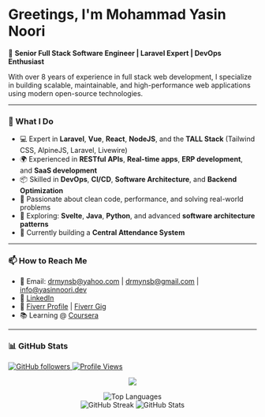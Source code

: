 <!--
**Mohammad-Yasin-Noori/Mohammad-Yasin-Noori** is a ✨ _special_ ✨ repository because its `README.md` (this file) appears on your GitHub profile.
-->

# Greetings, I'm Mohammad Yasin Noori

🔧 **Senior Full Stack Software Engineer | Laravel Expert | DevOps Enthusiast**

With over 8 years of experience in full stack web development, I specialize in building scalable, maintainable, and high-performance web applications using modern open-source technologies.

---

### 🧠 What I Do

- 💻 Expert in **Laravel**, **Vue**, **React**, **NodeJS**, and the **TALL Stack** (Tailwind CSS, AlpineJS, Laravel, Livewire)
- 🌍 Experienced in **RESTful APIs**, **Real-time apps**, **ERP development**, and **SaaS development**
- 📦 Skilled in **DevOps**, **CI/CD**, **Software Architecture**, and **Backend Optimization**
- 🧪 Passionate about clean code, performance, and solving real-world problems
- 🧠 Exploring: **Svelte**, **Java**, **Python**, and advanced **software architecture patterns**
- 🚧 Currently building a **Central Attendance System**

---

### 📫 How to Reach Me

- 📧 Email: [drmynsb@yahoo.com](mailto:drmynsb@yahoo.com) | [drmynsb@gmail.com](mailto:drmynsb@gmail.com)  | [info@yasinnoori.dev](mailto:info@yasinnoori.dev)
- 🔗 [LinkedIn](https://www.linkedin.com/in/mohammad-yasin-noori-765a64104)  
- 💼 [Fiverr Profile](https://www.fiverr.com/yasinnoori) | [Fiverr Gig](https://www.fiverr.com/share/VBpB3V)  
- 📚 Learning @ [Coursera](https://coursera.org)

---

### 📊 GitHub Stats

<a href="https://github.com/mohammad-yasin-noori" target="_blank">
  <img alt="GitHub followers" src="https://img.shields.io/github/followers/mohammad-yasin-noori?label=Github&style=flat">
</a>
<a href="https://github.com/mohammad-yasin-noori" target="_blank">
  <img src="https://komarev.com/ghpvc/?username=mohammad-yasin-noori&label=Views&color=brightgreen&style=flat" alt="Profile Views" />
</a>

<p align="center">
  <img src="https://github-profile-summary-cards.vercel.app/api/cards/profile-details?username=Mohammad-Yasin-Noori&theme=monokai" />
</p>
<p align="center">
  <img src="https://github-readme-stats.vercel.app/api/top-langs?username=mohammad-yasin-noori&show_icons=true&locale=en&layout=compact&theme=monokai-metallian&hide_border=false&bg_color=1F222E" alt="Top Languages" />
  <br>
  <img src="https://streak-stats.demolab.com/?user=Mohammad-Yasin-Noori&theme=monokai-metallian&hide_border=false" alt="GitHub Streak" />
  <img src="https://github-readme-stats.vercel.app/api?username=Mohammad-Yasin-Noori&show_icons=true&theme=monokai-metallian&bg_color=1F222E" alt="GitHub Stats" />
</p>
